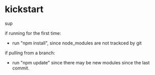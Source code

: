 ﻿# kickstart
sup

if running for the first time:

- run "npm install", since node_modules are not trackced by git

if pulling from a branch: 

- run "npm update" since there may be new modules since the last commit. 
